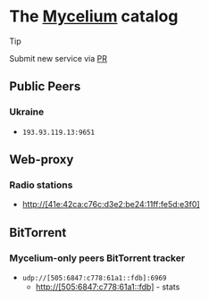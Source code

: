 # The [Mycelium](https://github.com/threefoldtech/mycelium) catalog

> [!TIP]
> Submit new service via [PR](https://github.com/YGGverse/mycelium-catalog/pulls)

## Public Peers

### Ukraine

* `193.93.119.13:9651`

## Web-proxy

### Radio stations

* [http://[41e:42ca:c76c:d3e2:be24:11ff:fe5d:e3f0]](http://[41e:42ca:c76c:d3e2:be24:11ff:fe5d:e3f0])

## BitTorrent

### Mycelium-only peers BitTorrent tracker

* `udp://[505:6847:c778:61a1::fdb]:6969`
  * [http://[505:6847:c778:61a1::fdb]](http://[505:6847:c778:61a1::fdb]) - stats